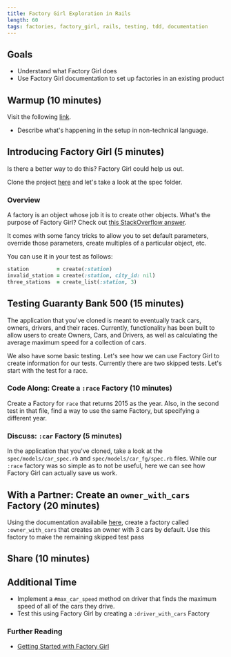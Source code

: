 ```yaml
---
title: Factory Girl Exploration in Rails
length: 60
tags: factories, factory_girl, rails, testing, tdd, documentation
---
```


## Goals

* Understand what Factory Girl does
* Use Factory Girl documentation to set up factories in an existing product

## Warmup (10 minutes)

Visit the following [link](https://github.com/s-espinosa/bike-share/blob/testing_sample/spec/models/example_spec.rb).

* Describe what's happening in the setup in non-technical language.

## Introducing Factory Girl (5 minutes)

Is there a better way to do this? Factory Girl could help us out.

Clone the project [here](https://github.com/s-espinosa/guaranty_bank_500) and let's take a look at the spec folder.

### Overview

A factory is an object whose job it is to create other objects. What's the purpose of Factory Girl? Check out [this StackOverflow answer](http://stackoverflow.com/questions/5183975/factory-girl-whats-the-purpose).

It comes with some fancy tricks to allow you to set default parameters, override those parameters, create multiples of a particular object, etc.

You can use it in your test as follows:

```ruby
station         = create(:station)
invalid_station = create(:station, city_id: nil)
three_stations  = create_list(:station, 3)
```

## Testing Guaranty Bank 500 (15 minutes)

The application that you've cloned is meant to eventually track cars, owners, drivers, and their races. Currently, functionality has been built to allow users to create Owners, Cars, and Drivers, as well as calculating the average maximum speed for a collection of cars.

We also have some basic testing. Let's see how we can use Factory Girl to create information for our tests. Currently there are two skipped tests. Let's start with the test for a race.

### Code Along: Create a `:race` Factory (10 minutes)

Create a Factory for `race` that returns 2015 as the year. Also, in the second test in that file, find a way to use the same Factory, but specifying a different year.

### Discuss: `:car` Factory (5 minutes)

In the application that you've cloned, take a look at the `spec/models/car_spec.rb` and `spec/models/car_fg/spec.rb` files. While our `:race` factory was so simple as to not be useful, here we can see how Factory Girl can actually save us work.

## With a Partner: Create an `owner_with_cars` Factory (20 minutes)

Using the documentation availabile [here](http://www.rubydoc.info/gems/factory_girl/file/GETTING_STARTED.md), create a factory called `:owner_with_cars` that creates an owner with 3 cars by default. Use this factory to make the remaining skipped test pass

## Share (10 minutes)

## Additional Time

* Implement a `#max_car_speed` method on driver that finds the maximum speed of all of the cars they drive.
* Test this using Factory Girl by creating a `:driver_with_cars` Factory

### Further Reading

* [Getting Started with Factory Girl](http://www.rubydoc.info/gems/factory_girl/file/GETTING_STARTED.md)
